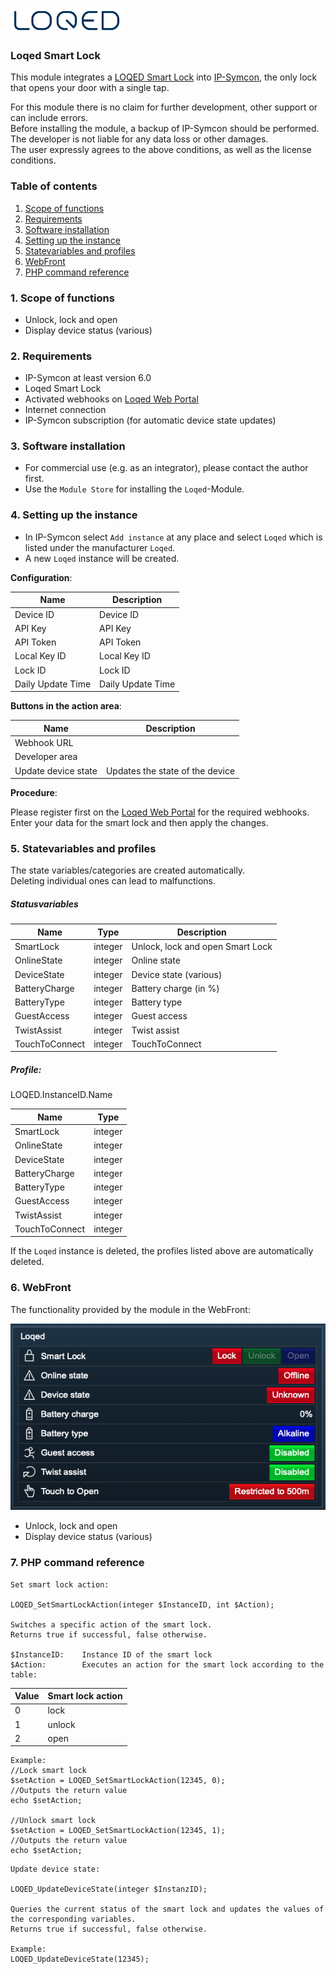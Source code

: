 [![Image](../../../imgs/logo_bg_white.png)](https://loqed.com)

### Loqed Smart Lock

This module integrates a [LOQED Smart Lock](https://loqed.com) into [IP-Symcon](https://www.symcon.de), the only lock that opens your door with a single tap.  

For this module there is no claim for further development, other support or can include errors.  
Before installing the module, a backup of IP-Symcon should be performed.  
The developer is not liable for any data loss or other damages.  
The user expressly agrees to the above conditions, as well as the license conditions.

### Table of contents

1. [Scope of functions](#1-scope-of-functions)
2. [Requirements](#2-requirements)
3. [Software installation](#3-software-installation)
4. [Setting up the instance](#4-setting-up-the-instance)
5. [Statevariables and profiles](#5-statevariables-and-profiles)
6. [WebFront](#6-webfront)
7. [PHP command reference](#7-php-command-reference)

### 1. Scope of functions

* Unlock, lock and open
* Display device status (various)

### 2. Requirements

- IP-Symcon at least version 6.0
- Loqed Smart Lock
- Activated webhooks on [Loqed Web Portal](https://loqed.com/pages/support#reamaze#0#/kb/integrations/webhooks-en)
- Internet connection
- IP-Symcon subscription (for automatic device state updates)

### 3. Software installation

* For commercial use (e.g. as an integrator), please contact the author first.
* Use the `Module Store` for installing the `Loqed`-Module.

### 4. Setting up the instance

- In IP-Symcon select `Add instance` at any place and select `Loqed` which is listed under the manufacturer `Loqed`.
- A new `Loqed` instance will be created.

__Configuration__:

Name                | Description
------------------- | -----------------
Device ID           | Device ID
API Key             | API Key
API Token           | API Token
Local Key ID        | Local Key ID
Lock ID             | Lock ID
Daily Update Time   | Daily Update Time

__Buttons in the action area__:

Name                    | Description
----------------------- | --------------------------------
Webhook URL             |
Developer area          |
Update device state     | Updates the state of the device

__Procedure__:

Please register first on the [Loqed Web Portal](https://loqed.com/pages/support#reamaze#0#/kb/integrations/webhooks-en) for the required webhooks.  
Enter your data for the smart lock and then apply the changes.

### 5. Statevariables and profiles

The state variables/categories are created automatically.  
Deleting individual ones can lead to malfunctions.

##### Statusvariables

Name                            | Type    | Description
------------------------------- | ------- | --------------------------------
SmartLock                       | integer | Unlock, lock and open Smart Lock
OnlineState                     | integer | Online state
DeviceState                     | integer | Device state (various)
BatteryCharge                   | integer | Battery charge (in %)
BatteryType                     | integer | Battery type
GuestAccess                     | integer | Guest access
TwistAssist                     | integer | Twist assist
TouchToConnect                  | integer | TouchToConnect

##### Profile:

LOQED.InstanceID.Name

Name                    | Type
----------------------- | -------
SmartLock               | integer
OnlineState             | integer
DeviceState             | integer
BatteryCharge           | integer
BatteryType             | integer
GuestAccess             | integer
TwistAssist             | integer
TouchToConnect          | integer

If the `Loqed` instance is deleted, the profiles listed above are automatically deleted.

### 6. WebFront

The functionality provided by the module in the WebFront:

[![Image](../../../imgs/webfront_en.png)]()

* Unlock, lock and open
* Display device status (various)

### 7. PHP command reference

```text
Set smart lock action:  

LOQED_SetSmartLockAction(integer $InstanceID, int $Action);

Switches a specific action of the smart lock.  
Returns true if successful, false otherwise.  

$InstanceID:    Instance ID of the smart lock 
$Action:        Executes an action for the smart lock according to the table:  
```

Value   | Smart lock action            
------- | ----------------- 
0       | lock                         
1       | unlock 
2       | open 

```text
Example:  
//Lock smart lock
$setAction = LOQED_SetSmartLockAction(12345, 0); 
//Outputs the return value
echo $setAction;      

//Unlock smart lock
$setAction = LOQED_SetSmartLockAction(12345, 1);
//Outputs the return value
echo $setAction;      
```

```text
Update device state:  

LOQED_UpdateDeviceState(integer $InstanzID);  

Queries the current status of the smart lock and updates the values of the corresponding variables.  
Returns true if successful, false otherwise. 

Example:  
LOQED_UpdateDeviceState(12345);  
```  